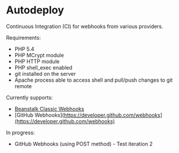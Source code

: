 Autodeploy
==========

Continuous Integration (CI) for webhooks from various providers.

Requirements:

* PHP 5.4
* PHP MCrypt module
* PHP HTTP module
* PHP shell_exec enabled
* git installed on the server
* Apache process able to access shell and pull/push changes to git remote

Currently supports:

* [Beanstalk Classic Webhooks](http://support.beanstalkapp.com/customer/portal/articles/75753-trigger-a-url-on-commit-with-web-hooks)
* [GitHub Webhooks](https://developer.github.com/webhooks](https://developer.github.com/webhooks)

In progress:

* GitHub Webhooks (using POST method) - Test iteration 2

